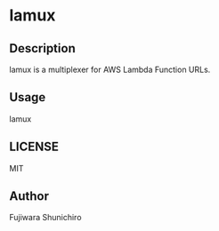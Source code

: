 # lamux

## Description

lamux is a multiplexer for AWS Lambda Function URLs.

## Usage

lamux

## LICENSE

MIT

## Author

Fujiwara Shunichiro
